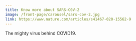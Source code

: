 ```yaml
---
title: Know more about SARS-C0V-2
image: /front-page/carousel/sars-cov-2.jpg
link: https://www.nature.com/articles/s41467-020-15562-9
---
```

The mighty virus behind COVID19.